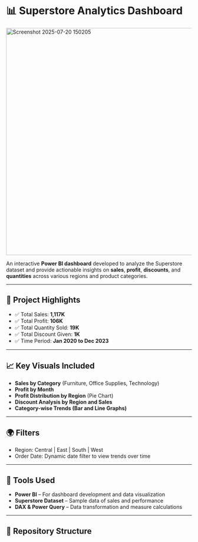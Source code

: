 # 📊 Superstore Analytics Dashboard
<img width="1120" height="617" alt="Screenshot 2025-07-20 150205" src="https://github.com/user-attachments/assets/9abea471-8278-4f32-a0c8-62c531627b6e" />


An interactive **Power BI dashboard** developed to analyze the Superstore dataset and provide actionable insights on **sales**, **profit**, **discounts**, and **quantities** across various regions and product categories.

---

## 📌 Project Highlights

- ✅ Total Sales: **1,117K**
- ✅ Total Profit: **106K**
- ✅ Total Quantity Sold: **19K**
- ✅ Total Discount Given: **1K**
- ✅ Time Period: **Jan 2020 to Dec 2023**

---

## 📈 Key Visuals Included

- **Sales by Category** (Furniture, Office Supplies, Technology)
- **Profit by Month**
- **Profit Distribution by Region** (Pie Chart)
- **Discount Analysis by Region and Sales**
- **Category-wise Trends (Bar and Line Graphs)**

---

## 🌍 Filters

- Region: Central | East | South | West  
- Order Date: Dynamic date filter to view trends over time

---

## 🔧 Tools Used

- **Power BI** – For dashboard development and data visualization  
- **Superstore Dataset** – Sample data of sales and performance  
- **DAX & Power Query** – Data transformation and measure calculations

---

## 📂 Repository Structure

